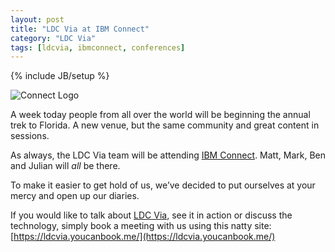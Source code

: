 ```yaml
---
layout: post
title: "LDC Via at IBM Connect"
category: "LDC Via"
tags: [ldcvia, ibmconnect, conferences]
---
```

{% include JB/setup %}

![Connect Logo](https://ldcvia.s3.amazonaws.com/connect-16-logo.jpg)

A week today people from all over the world will be beginning the annual trek to Florida. A new venue, but the same community and great content in sessions.

As always, the LDC Via team will be attending [IBM Connect](http://www-01.ibm.com/software/collaboration/events/connect/index.html). Matt, Mark, Ben and Julian will *all* be there.

To make it easier to get hold of us, we’ve decided to put ourselves at your mercy and open up our diaries.

If you would like to talk about [LDC Via](http://ldcvia.com), see it in action or discuss the technology, simply book a meeting with us using this natty site: [https://ldcvia.youcanbook.me/](https://ldcvia.youcanbook.me/)
